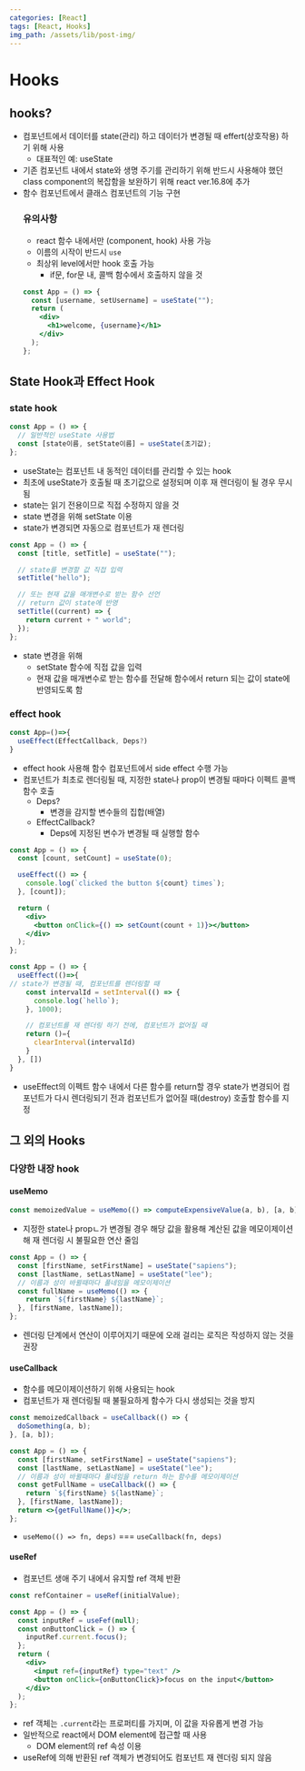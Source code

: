 ```yaml
---
categories: [React]
tags: [React, Hooks]
img_path: /assets/lib/post-img/
---
```


# Hooks

## hooks?

- 컴포넌트에서 데이터를 state(관리) 하고 데이터가 변경될 때 effert(상호작용) 하기 위해 사용
  - 대표적인 예: useState
- 기존 컴포넌트 내에서 state와 생명 주기를 관리하기 위해 반드시 사용해야 했던 class component의 복잡함을 보완하기 위해 react ver.16.8에 추가
- 함수 컴포넌트에서 클래스 컴포넌트의 기능 구현
  ### 유의사항
  - react 함수 내에서만 (component, hook) 사용 가능
  - 이름의 시작이 반드시 `use`
  - 최상위 level에서만 hook 호출 가능
    - if문, for문 내, 콜백 함수에서 호출하지 않을 것
  ```jsx
  const App = () => {
    const [username, setUsername] = useState("");
    return (
      <div>
        <h1>welcome, {username}</h1>
      </div>
    );
  };
  ```

## State Hook과 Effect Hook

### state hook

```jsx
const App = () => {
  // 일반적인 useState 사용법
  const [state이름, setState이름] = useState(초기값);
};
```

- useState는 컴포넌트 내 동적인 데이터를 관리할 수 있는 hook
- 최초에 useState가 호출될 때 초기값으로 설정되며 이후 재 렌더링이 될 경우 무시됨
- state는 읽기 전용이므로 직접 수정하지 않을 것
- state 변경을 위해 setState 이용
- state가 변경되면 자동으로 컴포넌트가 재 렌더링

```jsx
const App = () => {
  const [title, setTitle] = useState("");

  // state를 변경할 값 직접 입력
  setTitle("hello");

  // 또는 현재 값을 매개변수로 받는 함수 선언
  // return 값이 state에 반영
  setTitle((current) => {
    return current + " world";
  });
};
```

- state 변경을 위해
  - setState 함수에 직접 값을 입력
  - 현재 값을 매개변수로 받는 함수를 전달해 함수에서 return 되는 값이 state에 반영되도록 함

### effect hook

```jsx
const App=()=>{
  useEffect(EffectCallback, Deps?)
}
```

- effect hook 사용해 함수 컴포넌트에서 side effect 수행 가능
- 컴포넌트가 최초로 렌더링될 때, 지정한 state나 prop이 변경될 때마다 이펙트 콜백 함수 호출
  - Deps?
    - 변경을 감지할 변수들의 집합(배열)
  - EffectCallback?
    - Deps에 지정된 변수가 변경될 때 실행할 함수

```jsx
const App = () => {
  const [count, setCount] = useState(0);

  useEffect(() => {
    console.log(`clicked the button ${count} times`);
  }, [count]);

  return (
    <div>
      <button onClick={() => setCount(count + 1)}></button>
    </div>
  );
};
```

```jsx
const App = () => {
  useEffect(()=>{
// state가 변경될 때, 컴포넌트를 렌더링할 때
    const intervalId = setInterval(() => {
      console.log(`hello`);
    }, 1000);

    // 컴포넌트를 재 렌더링 하기 전에, 컴포넌트가 없어질 때
    return ()={
      clearInterval(intervalId)
    }
  }, [])
}
```

- useEffect의 이펙트 함수 내에서 다른 함수를 return할 경우 state가 변경되어 컴포넌트가 다시 렌더링되기 전과 컴포넌트가 없어질 때(destroy) 호출할 함수를 지정

## 그 외의 Hooks

### 다양한 내장 hook

#### useMemo

```jsx
const memoizedValue = useMemo(() => computeExpensiveValue(a, b), [a, b]);
```

- 지정한 state나 propㄴ가 변경될 경우 해당 값을 활용해 계산된 값을 메모이제이션해 재 렌더링 시 불필요한 연산 줄임

```jsx
const App = () => {
  const [firstName, setFirstName] = useState("sapiens");
  const [lastName, setLastName] = useState("lee");
  // 이름과 성이 바뀔때마다 풀네임을 메모이제이션
  const fullName = useMemo(() => {
    return `${firstName} ${lastName}`;
  }, [firstName, lastName]);
};
```

- 렌더링 단계에서 연산이 이루어지기 때문에 오래 걸리는 로직은 작성하지 않는 것을 권장

#### useCallback

- 함수를 메모이제이션하기 위해 사용되는 hook
- 컴포넌트가 재 렌더링될 때 불필요하게 함수가 다시 생성되는 것을 방지

```jsx
const memoizedCallback = useCallback(() => {
  doSomething(a, b);
}, [a, b]);
```

```jsx
const App = () => {
  const [firstName, setFirstName] = useState("sapiens");
  const [lastName, setLastName] = useState("lee");
  // 이름과 성이 바뀔때마다 풀네임을 return 하는 함수를 메모이제이션
  const getFullName = useCallback(() => {
    return `${firstName} ${lastName}`;
  }, [firstName, lastName]);
  return <>{getFullName()}</>;
};
```

- `useMemo(() => fn, deps)` === `useCallback(fn, deps)`

#### useRef

- 컴포넌트 생애 주기 내에서 유지할 ref 객체 반환

```jsx
const refContainer = useRef(initialValue);
```

```jsx
const App = () => {
  const inputRef = useFef(null);
  const onButtonClick = () => {
    inputRef.current.focus();
  };
  return (
    <div>
      <input ref={inputRef} type="text" />
      <button onClick={onButtonClick}>focus on the input</button>
    </div>
  );
};
```

- ref 객체는 `.current`라는 프로퍼티를 가지며, 이 값을 자유롭게 변경 가능
- 일반적으로 react에서 DOM element에 접근할 때 사용
  - DOM element의 ref 속성 이용
- useRef에 의해 반환된 ref 객체가 변경되어도 컴포넌트 재 렌더링 되지 않음
